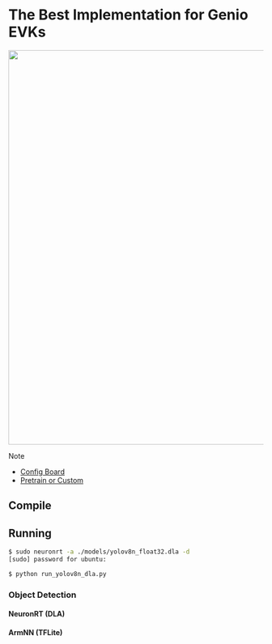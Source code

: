 # The Best Implementation for Genio EVKs

<div align="center">
<img src="https://github.com/R300-AI/ITRI-AI-Hub/blob/main/docs/assets/images/pages/genio_510_demonstration_workflow.png" width="780"/>
</div>

> [!NOTE]
> * [Config Board](https://r300-ai.github.io/ITRI-AI-Hub/docs/genio-evk.html)
> * [Pretrain or Custom]()

## Compile
## Running
```bash
$ sudo neuronrt -a ./models/yolov8n_float32.dla -d
[sudo] password for ubuntu:
```
```bash
$ python run_yolov8n_dla.py
```
### Object Detection
#### **NeuronRT (DLA)**
#### **ArmNN (TFLite)**

